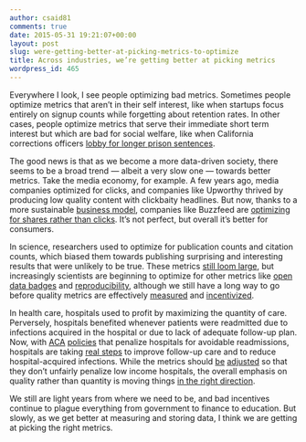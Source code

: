 ```yaml
---
author: csaid81
comments: true
date: 2015-05-31 19:21:07+00:00
layout: post
slug: were-getting-better-at-picking-metrics-to-optimize
title: Across industries, we’re getting better at picking metrics
wordpress_id: 465
---
```


Everywhere I look, I see people optimizing bad metrics. Sometimes people optimize metrics that aren’t in their self interest, like when startups focus entirely on signup counts while forgetting about retention rates. In other cases, people optimize metrics that serve their immediate short term interest but which are bad for social welfare, like when California corrections officers [lobby for longer prison sentences](http://mic.com/articles/41531/union-of-the-snake-how-california-s-prison-guards-subvert-democracy).




The good news is that as we become a more data-driven society, there seems to be a broad trend — albeit a very slow one — towards better metrics. Take the media economy, for example. A few years ago, media companies optimized for clicks, and companies like Upworthy thrived by producing low quality content with clickbaity headlines. But now, thanks to a more sustainable [business model](https://stratechery.com/2015/buzzfeed-important-news-organization-world/), companies like Buzzfeed are [optimizing for shares rather than clicks](http://www.buzzfeed.com/bensmith/why-buzzfeed-doesnt-do-clickbait). It’s not perfect, but overall it’s better for consumers.




In science, researchers used to optimize for publication counts and citation counts, which biased them towards publishing surprising and interesting results that were unlikely to be true. These metrics [still loom large](http://www.talyarkoni.org/blog/2013/03/12/the-truth-is-not-optional-five-bad-reasons-and-one-mediocre-one-for-defending-the-status-quo/), but increasingly scientists are beginning to optimize for other metrics like [open data badges](https://twitter.com/lakens/status/603617310298001410) and [reproducibility](http://sometimesimwrong.typepad.com/wrong/2014/12/why-i-am-optimistic.html), although we still have a long way to go before quality metrics are effectively [measured](http://journal.frontiersin.org/researchtopic/beyond-open-access-visions-for-open-evaluation-of-scientific-papers-by-post-publication-peer-review-137) and [incentivized](/2012/04/17/its-the-incentives-structure-people-why-science-reform-must-come-from-the-granting-agencies/).




In health care, hospitals used to profit by maximizing the quantity of care. Perversely, hospitals benefited whenever patients were readmitted due to infections acquired in the hospital or due to lack of adequate follow-up plan. Now, with [ACA](http://healthaffairs.org/blog/2014/07/24/examining-medicares-hospital-readmissions-reduction-program/) [policies](http://www.hhs.gov/asl/testify/2013/09/t20130924.html) that penalize hospitals for avoidable readmissions, hospitals are taking [real steps](https://innovations.ahrq.gov/profiles/statewide-all-payer-financial-incentives-significantly-reduce-hospital-acquired-conditions) to improve follow-up care and to reduce hospital-acquired infections. While the metrics should [be](http://en.wikipedia.org/wiki/Value-added_modeling) [adjusted](https://www.aamc.org/download/382516/data/thehospitalreadmissionsprogramaccuracyandaccountabilityactbills.pdf) so that they don’t unfairly penalize low income hospitals, the overall emphasis on quality rather than quantity is moving things [in the right direction](http://www.cdc.gov/hai/progress-report/index.html).




We still are light years from where we need to be, and bad incentives continue to plague everything from government to finance to education. But slowly, as we get better at measuring and storing data, I think we are getting at picking the right metrics.
